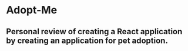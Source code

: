 # Adopt-Me

## Personal review of creating a React application by creating an application for pet adoption.

